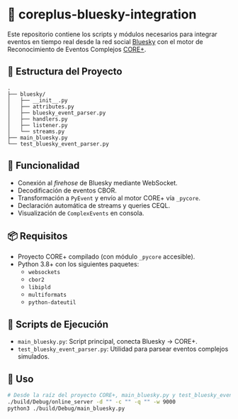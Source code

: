 # 🔵 coreplus-bluesky-integration

Este repositorio contiene los scripts y módulos necesarios para integrar eventos en tiempo real desde la red social [Bluesky](https://bsky.app) con el motor de Reconocimiento de Eventos Complejos [CORE+]([https://core.ing.uc.cl](https://github.com/CORE-cer/CORE)).

## 📂 Estructura del Proyecto

```
.
├── bluesky/
│   ├── __init__.py
│   ├── attributes.py
│   ├── bluesky_event_parser.py
│   ├── handlers.py
│   ├── listener.py
│   └── streams.py
├── main_bluesky.py
└── test_bluesky_event_parser.py
```

## 🚀 Funcionalidad

- Conexión al *firehose* de Bluesky mediante WebSocket.
- Decodificación de eventos CBOR.
- Transformación a `PyEvent` y envío al motor CORE+ vía `_pycore`.
- Declaración automática de streams y queries CEQL.
- Visualización de `ComplexEvents` en consola.

## 📦 Requisitos

- Proyecto CORE+ compilado (con módulo `_pycore` accesible).
- Python 3.8+ con los siguientes paquetes:
  - `websockets`
  - `cbor2`
  - `libipld`
  - `multiformats`
  - `python-dateutil`

## 🧪 Scripts de Ejecución

- `main_bluesky.py`: Script principal, conecta Bluesky → CORE+.
- `test_bluesky_event_parser.py`: Utilidad para parsear eventos complejos simulados.

## 🔧 Uso

```bash
# Desde la raíz del proyecto CORE+, main_bluesky.py y test_bluesky_event_parser.py deben estar en CORE/build/Debug:
./build/Debug/online_server -d "" -c "" -q "" -w 9000
python3 ./build/Debug/main_bluesky.py
```
